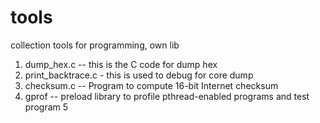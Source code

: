 # tools
collection tools for programming, own lib

1. dump_hex.c --  this is the C code for dump hex 
2. print_backtrace.c - this is used to debug for core dump
3. checksum.c  --  Program to compute 16-bit Internet checksum
4. gprof -- preload library to profile pthread-enabled programs and test program
5         
              
